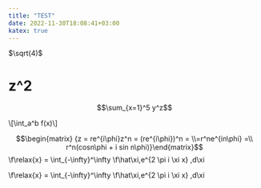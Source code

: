 ```yaml
---
title: "TEST"
date: 2022-11-30T18:08:41+03:00
katex: true
---
```


$\sqrt(4)$
# z^2


$$\sum_{x=1}^5 y^z$$


\\[\int_a^b f(x)\\]

$$\begin{matrix} {z = re^{i\phi}z^n = (re^{i\phi})^n = \\=r^ne^{in\phi} =\\ r^n(cosn\phi  + i sin n\phi)}\end{matrix}$$
\f\relax{x} = \int_{-\infty}^\infty
    \f\hat\xi\,e^{2 \pi i \xi x}
    \,d\xi


\f\relax{x} = \int_{-\infty}^\infty
    \f\hat\xi\,e^{2 \pi i \xi x}
    \,d\xi
